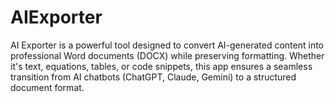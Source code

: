 # AIExporter
AI Exporter is a powerful tool designed to convert AI-generated content into professional Word documents (DOCX) while preserving formatting. Whether it's text, equations, tables, or code snippets, this app ensures a seamless transition from AI chatbots (ChatGPT, Claude, Gemini) to a structured document format.

